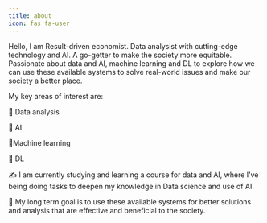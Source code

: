 ```yaml
---
title: about
icon: fas fa-user
---
```


Hello, I am Result-driven economist. Data analysist with cutting-edge technology and AI. A go-getter to make the society more equitable. Passionate about data and AI, machine learning and DL to explore how we can use these available systems to solve real-world issues and make our society a better place.

My key areas of interest are:

🔹 Data analysis

🔹 AI

🔹Machine learning

🔹 DL
      
✍️ I am currently studying and learning a course for data and AI, where I’ve being doing tasks to deepen my knowledge in Data science and use of AI. 
      
🥍 My long term goal is to use these available systems for better solutions and analysis that are effective and beneficial to the society.


